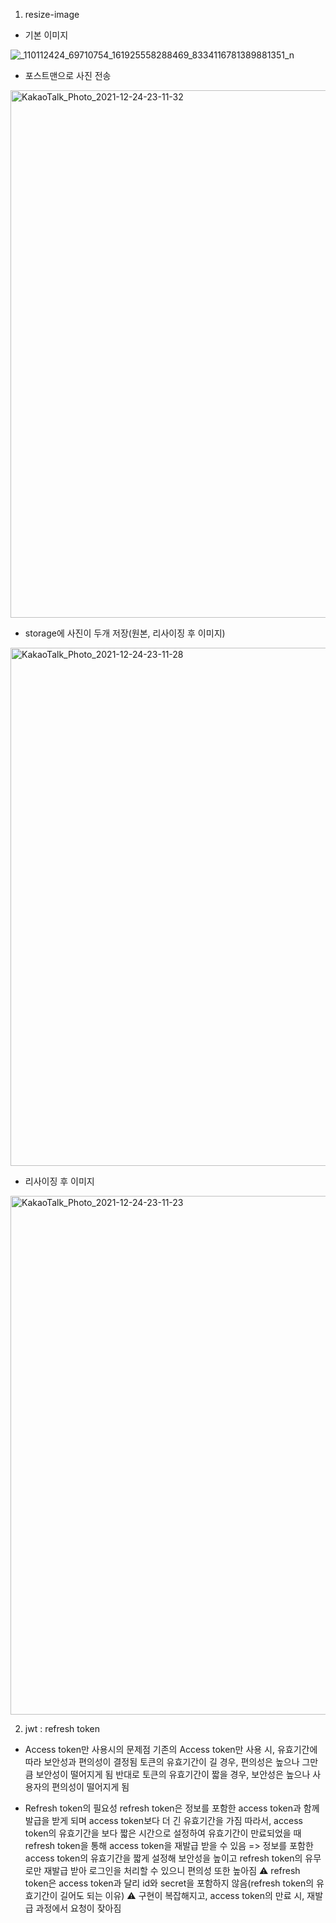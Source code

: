 1. resize-image
 - 기본 이미지
 
![_110112424_69710754_161925558288469_8334116781389881351_n](https://user-images.githubusercontent.com/76844556/147358216-d35d30d7-09fa-4688-84da-e6f5e5fb39c0.jpeg)

 - 포스트맨으로 사진 전송
 
<img width="844" alt="KakaoTalk_Photo_2021-12-24-23-11-32" src="https://user-images.githubusercontent.com/76844556/147358268-c8a94d93-713a-4070-93ff-b4be115016cf.png">


 - storage에 사진이 두개 저장(원본, 리사이징 후 이미지)

<img width="829" alt="KakaoTalk_Photo_2021-12-24-23-11-28" src="https://user-images.githubusercontent.com/76844556/147358265-494c13b6-21b1-4ccb-a109-3dc30e320e46.png">

 - 리사이징 후 이미지
 
<img width="830" alt="KakaoTalk_Photo_2021-12-24-23-11-23" src="https://user-images.githubusercontent.com/76844556/147358238-831c9bf2-5be8-422c-9482-075fd83ed64d.png">

2. jwt : refresh token

- Access token만 사용시의 문제점 
기존의 Access token만 사용 시, 유효기간에 따라 보안성과 편의성이 결정됨
토큰의 유효기간이 길 경우, 편의성은 높으나 그만큼 보안성이 떨어지게 됨
반대로 토큰의 유효기간이 짧을 경우, 보안성은 높으나 사용자의 편의성이 떨어지게 됨

- Refresh token의 필요성
refresh token은 정보를 포함한 access token과 함께 발급을 받게 되며 access token보다 더 긴 유효기간을 가짐
따라서, access token의 유효기간을 보다 짧은 시간으로 설정하여 유효기간이 만료되었을 때 refresh token을 통해 access token을 재발급 받을 수 있음
=> 정보를 포함한 access token의 유효기간을 짧게 설정해 보안성을 높이고 refresh token의 유무로만 재발급 받아 로그인을 처리할 수 있으니 편의성 또한 높아짐
⚠︎ refresh token은 access token과 달리 id와 secret을 포함하지 않음(refresh token의 유효기간이 길어도 되는 이유)
⚠︎ 구현이 복잡해지고, access token의 만료 시, 재발급 과정에서 요청이 잦아짐
